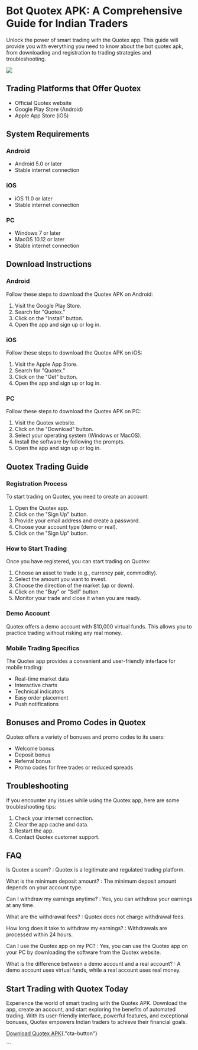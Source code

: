 

# Bot Quotex APK: A Comprehensive Guide for Indian Traders

Unlock the power of smart trading with the Quotex app. This guide will
provide you with everything you need to know about the bot quotex apk,
from downloading and registration to trading strategies and
troubleshooting.

[![](https://static.quotex.io/files/5_en/300_250.jpg)](https://traff.sbs/brokerqxsignupf)




## Trading Platforms that Offer Quotex

-   Official Quotex website
-   Google Play Store (Android)
-   Apple App Store (iOS)

## System Requirements

### Android

-   Android 5.0 or later
-   Stable internet connection

### iOS

-   iOS 11.0 or later
-   Stable internet connection

### PC

-   Windows 7 or later
-   MacOS 10.12 or later
-   Stable internet connection

## Download Instructions

### Android

Follow these steps to download the Quotex APK on Android:

1.  Visit the Google Play Store.
2.  Search for "Quotex."
3.  Click on the "Install" button.
4.  Open the app and sign up or log in.

### iOS

Follow these steps to download the Quotex APK on iOS:

1.  Visit the Apple App Store.
2.  Search for "Quotex."
3.  Click on the "Get" button.
4.  Open the app and sign up or log in.

### PC

Follow these steps to download the Quotex APK on PC:

1.  Visit the Quotex website.
2.  Click on the "Download" button.
3.  Select your operating system (Windows or MacOS).
4.  Install the software by following the prompts.
5.  Open the app and sign up or log in.

## Quotex Trading Guide

### Registration Process

To start trading on Quotex, you need to create an account:

1.  Open the Quotex app.
2.  Click on the "Sign Up" button.
3.  Provide your email address and create a password.
4.  Choose your account type (demo or real).
5.  Click on the "Sign Up" button.

### How to Start Trading

Once you have registered, you can start trading on Quotex:

1.  Choose an asset to trade (e.g., currency pair, commodity).
2.  Select the amount you want to invest.
3.  Choose the direction of the market (up or down).
4.  Click on the "Buy" or "Sell" button.
5.  Monitor your trade and close it when you are ready.

### Demo Account

Quotex offers a demo account with \$10,000 virtual funds. This allows
you to practice trading without risking any real money.

### Mobile Trading Specifics

The Quotex app provides a convenient and user-friendly interface for
mobile trading:

-   Real-time market data
-   Interactive charts
-   Technical indicators
-   Easy order placement
-   Push notifications

## Bonuses and Promo Codes in Quotex

Quotex offers a variety of bonuses and promo codes to its users:

-   Welcome bonus
-   Deposit bonus
-   Referral bonus
-   Promo codes for free trades or reduced spreads

## Troubleshooting

If you encounter any issues while using the Quotex app, here are some
troubleshooting tips:

1.  Check your internet connection.
2.  Clear the app cache and data.
3.  Restart the app.
4.  Contact Quotex customer support.

## FAQ

Is Quotex a scam?
:   Quotex is a legitimate and regulated trading platform.

What is the minimum deposit amount?
:   The minimum deposit amount depends on your account type.

Can I withdraw my earnings anytime?
:   Yes, you can withdraw your earnings at any time.

What are the withdrawal fees?
:   Quotex does not charge withdrawal fees.

How long does it take to withdraw my earnings?
:   Withdrawals are processed within 24 hours.

Can I use the Quotex app on my PC?
:   Yes, you can use the Quotex app on your PC by downloading the
    software from the Quotex website.

What is the difference between a demo account and a real account?
:   A demo account uses virtual funds, while a real account uses real
    money.

## Start Trading with Quotex Today

Experience the world of smart trading with the Quotex APK. Download the
app, create an account, and start exploring the benefits of automated
trading. With its user-friendly interface, powerful features, and
exceptional bonuses, Quotex empowers Indian traders to achieve their
financial goals.

[Download Quotex
APK](\%22https://traff.sbs/quotexonelink\%22){."cta-button"}

\`\`\`

